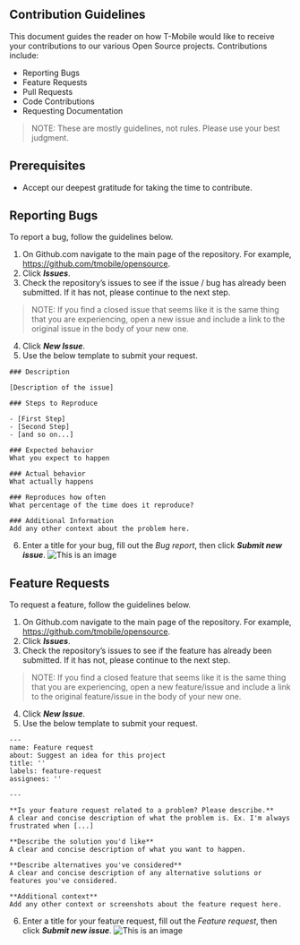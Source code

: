 ## Contribution Guidelines
 This document guides the reader on how T-Mobile would like to receive your contributions to our various Open Source projects. Contributions include:
 * Reporting Bugs
 * Feature Requests
 * Pull Requests
 * Code Contributions
 * Requesting Documentation

> NOTE: These are mostly guidelines, not rules. Please use your best judgment. 


 ## Prerequisites
 * Accept our deepest gratitude for taking the time to contribute. 

 ## Reporting Bugs
 To report a bug, follow the guidelines below.

 1. On Github.com navigate to the main page of the repository. For example, https://github.com/tmobile/opensource. 
 2. Click ***Issues***.
 3. Check the repository’s issues to see if the issue / bug has already been submitted. If it has not, please continue to the next step. 
 > NOTE: If you find a closed issue that seems like it is the same thing that you are experiencing, open a new issue and include a link to the original issue in the body of your new one.
 4. Click ***New Issue***.
 5. Use the below template to submit your request.

 ```
 ### Description

 [Description of the issue]

 ### Steps to Reproduce

 - [First Step]
 - [Second Step]
 - [and so on...]

 ### Expected behavior
 What you expect to happen

 ### Actual behavior
 What actually happens

 ### Reproduces how often
 What percentage of the time does it reproduce?

 ### Additional Information
 Add any other context about the problem here. 
 ```

 6. Enter a title for your bug, fill out the *Bug report*, then click ***Submit new issue***.
 ![This is an image](https://www.kathleenjo.com/images/open-source-contributing-bug-submit-new-issue.png)
 
 
 ## Feature Requests
 
To request a feature, follow the guidelines below. 

1. On Github.com navigate to the main page of the repository. For example, https://github.com/tmobile/opensource. 
2. Click ***Issues***.
3. Check the repository’s issues to see if the feature has already been submitted. If it has not, please continue to the next step. 

> NOTE: If you find a closed feature that seems like it is the same thing that you are experiencing, open a new feature/issue and include a link to the original feature/issue in the body of your new one. 

4. Click ***New Issue***.
5. Use the below template to submit your request.

```
---
name: Feature request
about: Suggest an idea for this project
title: ''
labels: feature-request
assignees: ''

---

**Is your feature request related to a problem? Please describe.**
A clear and concise description of what the problem is. Ex. I'm always frustrated when [...]

**Describe the solution you'd like**
A clear and concise description of what you want to happen.

**Describe alternatives you've considered**
A clear and concise description of any alternative solutions or features you've considered.

**Additional context**
Add any other context or screenshots about the feature request here.
```

6. Enter a title for your feature request, fill out the *Feature request*, then click ***Submit new issue***. 
![This is an image](https://www.kathleenjo.com/images/open-source-contributing-feature-request-submit.png)
